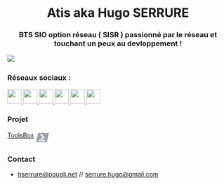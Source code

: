 <h1 align="center">Atis aka Hugo SERRURE</h1>
<h3 align="center">BTS SIO option réseau ( SISR ) passionné par le réseau et touchant un peux au devloppement ! </h3>
<a href="https://www.twitch.tv/atis_fps" target="_blank" rel="noreferrer"><img
src="https://img.shields.io/twitch/status/atis_fps?logo=twitchsx&style=for-the-badge&color=0891b2&labelColor=1c1917&label=STATUS+TWITCH" /></a>

### Réseaux sociaux : 
<p align="left">
    <a href="https://github.com/AtisFPS" target="_blank" rel="noreferrer">
        <picture>
            <source media="(prefers-color-scheme: dark)" srcset="https://raw.githubusercontent.com/danielcranney/readme-generator/main/public/icons/socials/github-dark.svg" />
            <source media="(prefers-color-scheme: light)" srcset="https://raw.githubusercontent.com/danielcranney/readme-generator/main/public/icons/socials/github.svg" />
            <img src="https://raw.githubusercontent.com/danielcranney/readme-generator/main/public/icons/socials/github.svg" width="32" height="32" />
        </picture>
    </a>
    <a href="https://www.instagram.com/hugoserrure/" target="_blank" rel="noreferrer">
        <picture>
            <source media="(prefers-color-scheme: dark)" srcset="https://raw.githubusercontent.com/rahuldkjain/github-profile-readme-generator/master/src/images/icons/Social/instagram.svg" />
            <source media="(prefers-color-scheme: light)" srcset="https://raw.githubusercontent.com/rahuldkjain/github-profile-readme-generator/master/src/images/icons/Social/instagram.svg" />
            <img src="https://raw.githubusercontent.com/rahuldkjain/github-profile-readme-generator/master/src/images/icons/Social/instagram.svg" width="32" height="32" />
        </picture>
    </a>
    <a href="https://www.linkedin.com/in/hugo-serrure/" target="_blank" rel="noreferrer">
        <picture>
            <source media="(prefers-color-scheme: dark)" srcset="https://raw.githubusercontent.com/rahuldkjain/github-profile-readme-generator/master/src/images/icons/Social/linked-in-alt.svg" />
            <source media="(prefers-color-scheme: light)" srcset="https://raw.githubusercontent.com/rahuldkjain/github-profile-readme-generator/master/src/images/icons/Social/linked-in-alt.svg" />
            <img src="https://raw.githubusercontent.com/rahuldkjain/github-profile-readme-generator/master/src/images/icons/Social/linked-in-alt.svg" width="32" height="32" />
        </picture>
    </a>
    <a href="https://twitter.com/AtisFPS" target="_blank" rel="noreferrer">
        <picture>
            <source media="(prefers-color-scheme: dark)" srcset="https://raw.githubusercontent.com/rahuldkjain/github-profile-readme-generator/master/src/images/icons/Social/twitter.svg" />
            <source media="(prefers-color-scheme: light)" srcset="https://raw.githubusercontent.com/rahuldkjain/github-profile-readme-generator/master/src/images/icons/Social/twitter.svg" />
            <img src="https://raw.githubusercontent.com/rahuldkjain/github-profile-readme-generator/master/src/images/icons/Social/twitter.svg" width="32" height="32" />
        </picture>
    </a>
    <a href="https://www.youtube.com/@AtisFPS" target="_blank" rel="noreferrer">
        <picture>
            <source media="(prefers-color-scheme: dark)" srcset="https://raw.githubusercontent.com/rahuldkjain/github-profile-readme-generator/master/src/images/icons/Social/youtube.svg" />
            <source media="(prefers-color-scheme: light)" srcset="https://raw.githubusercontent.com/rahuldkjain/github-profile-readme-generator/master/src/images/icons/Social/youtube.svg" />
            <img src="https://raw.githubusercontent.com/rahuldkjain/github-profile-readme-generator/master/src/images/icons/Social/youtube.svg" width="32" height="32" />
        </picture>
    </a>
    <a href="https://www.twitch.tv/atis_fps" target="_blank" rel="noreferrer">
        <picture>
            <source media="(prefers-color-scheme: dark)" srcset="https://raw.githubusercontent.com/rahuldkjain/github-profile-readme-generator/master/src/images/icons/Social/twitch.svg" />
            <source media="(prefers-color-scheme: light)" srcset="https://raw.githubusercontent.com/rahuldkjain/github-profile-readme-generator/master/src/images/icons/Social/twitch.svg" />
            <img src="https://raw.githubusercontent.com/rahuldkjain/github-profile-readme-generator/master/src/images/icons/Social/twitch.svg" width="32" height="32" />
        </picture>
    </a>
</p>

### Projet

[ToolsBox](https://github.com/AtisFPS/ToolsBox) <img src="https://github.com/danielcranney/profileme-dev/blob/main/public/icons/skills/powershell.svg" width="32" height="32" alt="PowerShell" align="middle">


### Contact
- hserrure@poupli.net // serrure.hugo@gmail.com

